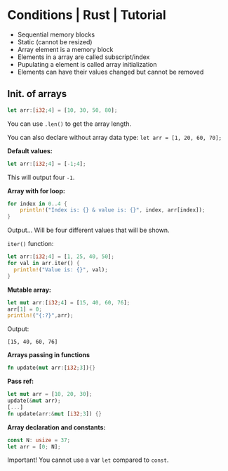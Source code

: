 # Conditions | Rust | Tutorial
- Sequential memory blocks
- Static (cannot be resized)
- Array element is a memory block
- Elements in a array are called subscript/index
- Pupulating a element is called array initialization
- Elements can have their values changed but cannot be removed

## Init. of arrays
```rust
let arr:[i32;4] = [10, 30, 50, 80];
```
You can use `.len()` to get the array length.

You can also declare without array data type: `let arr = [1, 20, 60, 70];`

**Default values:**
```rust
let arr:[i32;4] = [-1;4];
```
This will output four `-1`.

**Array with for loop:**
```rust
for index in 0..4 {
    println!("Index is: {} & value is: {}", index, arr[index]);
}
```

Output... Will be four different values that will be shown.

`iter()` function: 
```rust
let arr:[i32;4] = [1, 25, 40, 50];
for val in arr.iter() {
  println!("Value is: {}", val);
}
```

**Mutable array:**
```rust
let mut arr:[i32;4] = [15, 40, 60, 76];
arr[1] = 0;
println!("{:?}",arr);
```
Output: 
```
[15, 40, 60, 76]
```

**Arrays passing in functions**
```rust
fn update(mut arr:[i32;3]){}
```

**Pass ref:**
```rust
let mut arr = [10, 20, 30];
update(&mut arr);
[...]
fn update(arr:&mut [i32;3]) {}
```

**Array declaration and constants:**
```rust
const N: usize = 37; 
let arr = [0; N];
```
Important! You cannot use a var `let` compared to `const`.
